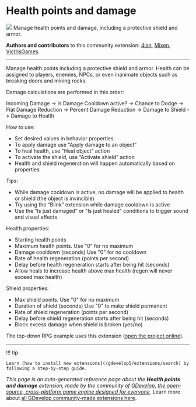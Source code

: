 # Health points and damage

<img src="https://resources.gdevelop-app.com/assets/Icons/heart-half-full.svg" class="extension-icon"></img>
Manage health points and damage, including a protective shield and armor.

**Authors and contributors** to this community extension: [4ian](https://gd.games/4ian), [Mixen](https://gd.games/Mixen), [VictrisGames](https://gd.games/VictrisGames).

---

Manage health points including a protective shield and armor. Health can be assigned to players, enemies, NPCs, or even inanimate objects such as breaking doors and mining rocks.

Damage calculations are performed in this order:

Incoming Damage -> Is Damage Cooldown active? -> Chance to Dodge -> Flat Damage Reduction -> Percent Damage Reduction -> Damage to Shield -> Damage to Health

How to use:

- Set desired values in behavior properties
- To apply damage use “Apply damage to an object”
- To heal health, use “Heal object” action
- To activate the shield, use “Activate shield” action
- Health and shield regeneration will happen automatically based on properties
 
Tips:

- While damage cooldown is active, no damage will be applied to health or shield (the object is invincible)
- Try using the “Blink” extension while damage cooldown is active
- Use the “Is just damaged” or "Is just healed" conditions to trigger sound and visual effects

Health properties:

- Starting health points
- Maximum health points. Use "0" for no maximum
- Damage cooldown (seconds) Use "0" for no cooldown
- Rate of health regeneration (points per second)
- Delay before health regeneration starts after being hit (seconds)
- Allow heals to increase health above max health (regen will never exceed max health)

Shield properties:

- Max shield points. Use "0" for no maximum
- Duration of shield (seconds) Use "0" to make shield permanent
- Rate of shield regeneration (points per second)
- Delay before shield regeneration starts after being hit (seconds)
- Block excess damage when shield is broken (yes/no)

The top-down RPG example uses this extension ([open the project online](https://editor.gdevelop.io/?project=example://top-down-rpg)).

---

!!! tip

    Learn [how to install new extensions](/gdevelop5/extensions/search) by following a step-by-step guide.

*This page is an auto-generated reference page about the **Health points and damage** extension, made by the community of [GDevelop, the open-source, cross-platform game engine designed for everyone](https://gdevelop.io/).* Learn more about [all GDevelop community-made extensions here](/gdevelop5/extensions).